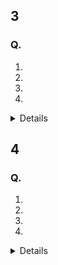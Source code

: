 
## 3
### Q. 
1. 
2. 
3. 
4. 
<details><div>
    答え：
</div></details>

## 4
### Q. 
1. 
2. 
3. 
4. 
<details><div>
    答え：
</div></details>
